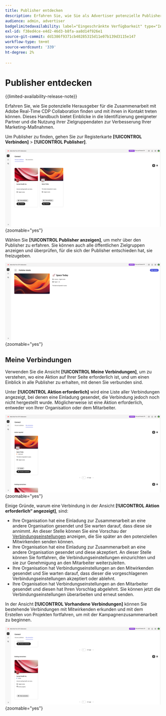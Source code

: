 ```yaml
---
title: Publisher entdecken
description: Erfahren Sie, wie Sie als Advertiser potenzielle Publisher finden, mit denen Sie bei der Verwendung von Adobe Real-Time CDP Collaboration zusammenarbeiten können
audience: admin, advertiser
badgelimitedavailability: label="Eingeschränkte Verfügbarkeit" type="Informative" url="https://helpx.adobe.com/legal/product-descriptions/real-time-customer-data-platform-collaboration.html newtab=true"
exl-id: f38ed4ce-e4d2-46d3-b8fa-aa8d14f926e1
source-git-commit: dd1386f9371cb40285315d11e07b139d3115e147
workflow-type: tm+mt
source-wordcount: '339'
ht-degree: 2%

---
```


# Publisher entdecken

{{limited-availability-release-note}}

Erfahren Sie, wie Sie potenzielle Herausgeber für die Zusammenarbeit mit Adobe Real-Time CDP Collaboration finden und mit ihnen in Kontakt treten können. Dieses Handbuch bietet Einblicke in die Identifizierung geeigneter Partner und die Nutzung ihrer Zielgruppendaten zur Verbesserung Ihrer Marketing-Maßnahmen.

Um Publisher zu finden, gehen Sie zur Registerkarte **[!UICONTROL Verbinden]** > **[!UICONTROL Publisher]**.

![Publishers-Seite entdecken](/help/assets/connect/discover-publishers/discover-publishers-overview.png){zoomable="yes"}

Wählen Sie **[!UICONTROL Publisher anzeigen]**, um mehr über den Publisher zu erfahren. Sie können auch alle öffentlichen Zielgruppen anzeigen und überprüfen, für die sich der Publisher entschieden hat, sie freizugeben.

![Publisher-Profil anzeigen](/help/assets/connect/discover-publishers/view-publisher-profile.png){zoomable="yes"}

## Meine Verbindungen

Verwenden Sie die Ansicht **[!UICONTROL Meine Verbindungen]**, um zu verstehen, wo eine Aktion auf Ihrer Seite erforderlich ist, und um einen Einblick in alle Publisher zu erhalten, mit denen Sie verbunden sind.

Unter **[!UICONTROL Aktion erforderlich]** wird eine Liste aller Verbindungen angezeigt, bei denen eine Einladung gesendet, die Verbindung jedoch noch nicht hergestellt wurde. Möglicherweise ist eine Aktion erforderlich, entweder von Ihrer Organisation oder dem Mitarbeiter.

![Ansicht „Aktion erforderlich“ im Bildschirm „Meine Verbindungen“](/help/assets/connect/discover-publishers/action-required-view.png){zoomable="yes"}

Einige Gründe, warum eine Verbindung in der Ansicht **[!UICONTROL Aktion erforderlich“ angezeigt]**, sind:

* Ihre Organisation hat eine Einladung zur Zusammenarbeit an eine andere Organisation gesendet und Sie warten darauf, dass diese sie annimmt. An dieser Stelle können Sie eine Vorschau der [Verbindungseinstellungen](/help/guide/glossary.md#connection-settings) anzeigen, die Sie später an den potenziellen Mitwirkenden senden können.
* Ihre Organisation hat eine Einladung zur Zusammenarbeit an eine andere Organisation gesendet und diese akzeptiert. An dieser Stelle können Sie fortfahren, die Verbindungseinstellungen einzurichten und sie zur Genehmigung an den Mitarbeiter weiterzuleiten.
* Ihre Organisation hat Verbindungseinstellungen an den Mitwirkenden gesendet und Sie warten darauf, dass dieser die vorgeschlagenen Verbindungseinstellungen akzeptiert oder ablehnt.
* Ihre Organisation hat Verbindungseinstellungen an den Mitarbeiter gesendet und diesen hat Ihren Vorschlag abgelehnt. Sie können jetzt die Verbindungseinstellungen überarbeiten und erneut senden.

In der Ansicht **[!UICONTROL Vorhandene Verbindungen]** können Sie bestehende Verbindungen mit Mitwirkenden erkunden und mit dem Erstellen von Projekten fortfahren, um mit der Kampagnenzusammenarbeit zu beginnen.

![Ansicht „Bestehende Verbindungen“ im Bildschirm „Meine Verbindungen“](/help/assets/connect/discover-publishers/existing-connections-view.png){zoomable="yes"}
